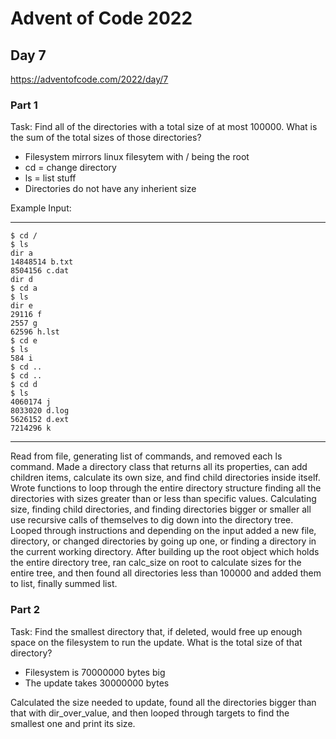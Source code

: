 # Advent of Code 2022
## Day 7
https://adventofcode.com/2022/day/7


### Part 1
Task: Find all of the directories with a total size of at most 100000. What is the sum of the total sizes of those directories?

- Filesystem mirrors linux filesytem with / being the root  
- cd = change directory  
- ls = list stuff  
- Directories do not have any inherient size  


Example Input:

---
```
$ cd /
$ ls
dir a
14848514 b.txt
8504156 c.dat
dir d
$ cd a
$ ls
dir e
29116 f
2557 g
62596 h.lst
$ cd e
$ ls
584 i
$ cd ..
$ cd ..
$ cd d
$ ls
4060174 j
8033020 d.log
5626152 d.ext
7214296 k
```
---


Read from file, generating list of commands, and removed each ls command. Made a directory class that returns all its properties, can add children items, calculate its own size, and find child directories inside itself. Wrote functions to loop through the entire directory structure finding all the directories with sizes greater than or less than specific values. Calculating size, finding child directories, and finding directories bigger or smaller all use recursive calls of themselves to dig down into the directory tree. Looped through instructions and depending on the input added a new file, directory, or changed directories by going up one, or finding a directory in the current working directory. After building up the root object which holds the entire directory tree, ran calc_size on root to calculate sizes for the entire tree, and then found all directories less than 100000 and added them to list, finally summed list.


### Part 2
Task: Find the smallest directory that, if deleted, would free up enough space on the filesystem to run the update. What is the total size of that directory?

- Filesystem is 70000000 bytes big  
- The update takes 30000000 bytes  

Calculated the size needed to update, found all the directories bigger than that with dir_over_value, and then looped through targets to find the smallest one and print its size.
